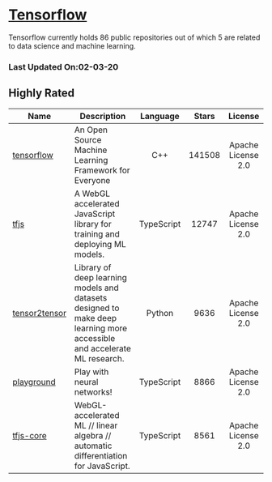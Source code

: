# [Tensorflow](https://github.com/tensorflow)

Tensorflow currently holds 86 public repositories out of which 5 are related to data science and machine learning.

 ### Last Updated On:02-03-20

## Highly Rated

| Name | Description | Language | Stars | License |
| ---- | ----------- | :--------: | :-----: | :-------: |
 | [tensorflow](https://github.com/tensorflow/tensorflow) | An Open Source Machine Learning Framework for Everyone | C++ | 141508 | Apache License 2.0 |
| [tfjs](https://github.com/tensorflow/tfjs) | A WebGL accelerated JavaScript library for training and deploying ML models. | TypeScript | 12747 | Apache License 2.0 |
| [tensor2tensor](https://github.com/tensorflow/tensor2tensor) | Library of deep learning models and datasets designed to make deep learning more accessible and accelerate ML research. | Python | 9636 | Apache License 2.0 |
| [playground](https://github.com/tensorflow/playground) | Play with neural networks! | TypeScript | 8866 | Apache License 2.0 |
| [tfjs-core](https://github.com/tensorflow/tfjs-core) | WebGL-accelerated ML // linear algebra // automatic differentiation for JavaScript. | TypeScript | 8561 | Apache License 2.0 |

